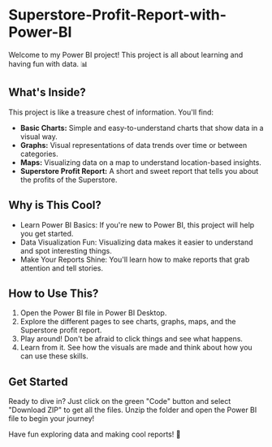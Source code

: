 # Superstore-Profit-Report-with-Power-BI

Welcome to my Power BI project! This project is all about learning and having fun with data. 📊

## What's Inside?

This project is like a treasure chest of information. You'll find:

- **Basic Charts:** Simple and easy-to-understand charts that show data in a visual way.
- **Graphs:** Visual representations of data trends over time or between categories.
- **Maps:** Visualizing data on a map to understand location-based insights.
- **Superstore Profit Report:** A short and sweet report that tells you about the profits of the Superstore.

## Why is This Cool?

- Learn Power BI Basics: If you're new to Power BI, this project will help you get started.
- Data Visualization Fun: Visualizing data makes it easier to understand and spot interesting things.
- Make Your Reports Shine: You'll learn how to make reports that grab attention and tell stories.

## How to Use This?

1. Open the Power BI file in Power BI Desktop.
2. Explore the different pages to see charts, graphs, maps, and the Superstore profit report.
3. Play around! Don't be afraid to click things and see what happens.
4. Learn from it. See how the visuals are made and think about how you can use these skills.

## Get Started

Ready to dive in? Just click on the green "Code" button and select "Download ZIP" to get all the files. Unzip the folder and open the Power BI file to begin your journey!

Have fun exploring data and making cool reports! 🚀

